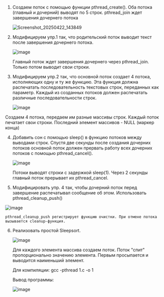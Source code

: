 1. Создаем поток с помощью функции pthread_create(). Оба потока (главный и дочерний) выводят по 5 строк. pthread_join ждет завершения дочернего потока

   
   ![Screenshot_20250422_143849](https://github.com/user-attachments/assets/ac6595b3-48a0-4af9-9190-428860d06142)

2. Модифицируем упр.1 так, что родительский поток выводит текст после завершения дочернего потока.
   
   ![image](https://github.com/user-attachments/assets/6f791f92-7782-4f08-b005-c089291a1be4)
   
   Главный поток ждет завершения дочернего через pthread_join. Только потом выводит свои строки.
   
3. Модифицируем упр.2 так, что основной поток создает 4 потока, исполняющих одну и ту же функцию. Эта функция должна распечатать последовательность текстовых строк, переданных как параметр. Каждый из созданных потоков должен распечатать различные последовательности строк.
   
   ![image](https://github.com/user-attachments/assets/c72ba44f-5338-4e30-9e34-b436f4dabb12)

Создаем 4 потока, передаем им разные массивы строк. Каждый поток печатает свои строки. Последний элемент массивов - NULL (маркер конца)

4. Добавить сон с помощью sleep() в функцию потоков между выводами строк. Спустя две секунды после создания дочерних потоков основной поток должен прервать работу всех дочерних потоков с помощью pthread_cancel().
   
   ![image](https://github.com/user-attachments/assets/7299dc71-44e7-4a8c-a200-ad4771b92ca6)
   
   Потоки выводят строки с задержкой sleep(1). Через 2 секунды главный поток прерывает их pthread_cancel.

5.   Модифицировать упр. 4 так, чтобы дочерний поток перед завершение распечатывал сообщение об этом. Использовать pthread_cleanup_push()
   
   ![image](https://github.com/user-attachments/assets/44f1a518-41fa-46d6-b839-5bbae13d99dc)

    pthread_cleanup_push регистрирует функцию очистки. При отмене потока вызывается cleanup-функция.
    
6. Реализовать простой Sleepsort.
   
   ![image](https://github.com/user-attachments/assets/f722732f-3974-459d-9418-56f2752227e3)

   Для каждого элемента массива создаем поток. Поток "спит" пропорционально значению элемента. Первым просыпается и выводится наименьший элемент.

   Для компиляции: gcc -pthread 1.c -o 1

   Вывод программы:

   ![image](https://github.com/user-attachments/assets/ff3beb5e-8c41-4d8f-862c-1b570521c1ca)


   

